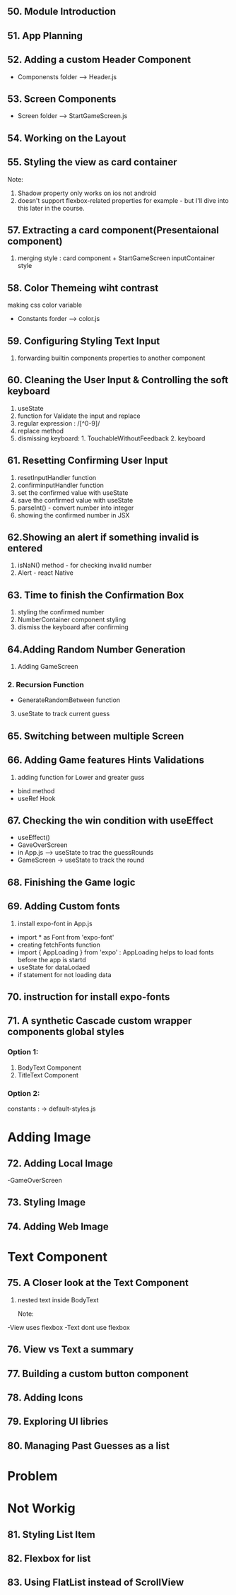 ## 50. Module Introduction

## 51. App Planning

## 52. Adding a custom Header Component

- Componensts folder
  --> Header.js

## 53. Screen Components

- Screen folder
  --> StartGameScreen.js

## 54. Working on the Layout

## 55. Styling the view as card container

Note:

1. Shadow property only works on ios not android
2. <Text> doesn't support flexbox-related properties for example - but I'll dive into this later in the course.

## 57. Extracting a card component(Presentaional component)

1. merging style : card component + StartGameScreen inputContainer style

## 58. Color Themeing wiht contrast

making css color variable

- Constants forder
  --> color.js

## 59. Configuring Styling Text Input

1. forwarding builtin components properties to another component

## 60. Cleaning the User Input & Controlling the soft keyboard

1. useState
2. function for Validate the input and replace
3. regular expression : /[^0-9]/
4. replace method
5. dismissing keyboard: 1. TouchableWithoutFeedback 2. keyboard

## 61. Resetting Confirming User Input

1. resetInputHandler function
2. confirminputHandler function
3. set the confirmed value with useState
4. save the confirmed value with useState
5. parseInt() - convert number into integer
6. showing the confirmed number in JSX

## 62.Showing an alert if something invalid is entered

1. isNaN() method - for checking invalid number
2. Alert - react Native

## 63. Time to finish the Confirmation Box

1. styling the confirmed number
2. NumberContainer component styling
3. dismiss the keyboard after confirming

## 64.Adding Random Number Generation

1. Adding GameScreen

### 2. Recursion Function

- GenerateRandomBetween function

3. useState to track current guess

## 65. Switching between multiple Screen

## 66. Adding Game features Hints Validations

1. adding function for Lower and greater guss

- bind method
- useRef Hook

## 67. Checking the win condition with useEffect

- useEffect()
- GaveOverScreen
- in App.js --> useState to trac the guessRounds
- GameScreen -> useState to track the round

## 68. Finishing the Game logic

## 69. Adding Custom fonts

1. install expo-font
   in App.js

- import \* as Font from 'expo-font'
- creating fetchFonts function
- import { AppLoading } from 'expo' : AppLoading helps to load fonts before the app is startd
- useState for dataLodaed
- if statement for not loading data

## 70. instruction for install expo-fonts

## 71. A synthetic Cascade custom wrapper components global styles

### Option 1:

1. BodyText Component
2. TitleText Component

### Option 2:

constants :
-> default-styles.js

# Adding Image

## 72. Adding Local Image

-GameOverScreen

## 73. Styling Image

## 74. Adding Web Image

# Text Component

## 75. A Closer look at the Text Component

1. nested text inside BodyText

   Note:

-View uses flexbox
-Text dont use flexbox

## 76. View vs Text a summary

## 77. Building a custom button component

## 78. Adding Icons

## 79. Exploring UI libries

## 80. Managing Past Guesses as a list

# Problem

# Not Workig

## 81. Styling List Item

## 82. Flexbox for list

## 83. Using FlatList instead of ScrollView
